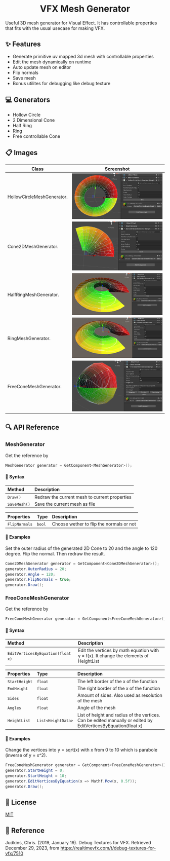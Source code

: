 <h1 align="center">VFX Mesh Generator</h1>
Useful 3D mesh generator for Visual Effect. It has controllable properties that fits with the usual usecase for making VFX.

## ✨ Features
- Generate primitive uv mapped 3d mesh with controllable properties
- Edit the mesh dynamically on runtime
- Auto update mesh on editor
- Flip normals
- Save mesh
- Bonus utilites for debugging like debug texture

## 💻 Generators
- Hollow Circle
- 2 Dimensional Cone
- Half Ring
- Ring
- Free controllable Cone

## 📋 Images

| Class                      | Screenshot               |
| -------------------------  | ------------------------ |
| HollowCircleMeshGenerator. | ![1](Images/1.png)       |
| Cone2DMeshGenerator.       | ![2](Images/2.png)       |
| HalfRingMeshGenerator.     | ![3](Images/3.png)       |
| RingMeshGenerator.         | ![4](Images/4.png)       |
| FreeConeMeshGenerator.     | ![5](Images/5.png)       |

## 🔍 API Reference

### MeshGenerator

Get the reference by
```csharp
MeshGenerator generator = GetComponent<MeshGenerator>();
```
#### 🔗 Syntax
| Method                            | Description                        |
|:--------                          | :------------------------------    |
|`Draw()`                           | Redraw the current mesh to current properties |
|`SaveMesh()`                       | Save the current mesh as file |

| Properties          | Type                | Description                        |
|:--------            | :--------           | :------------------------------    |
|`FlipNormals`        | `bool`                | Choose wether to flip the normals or not |

#### 📖 Examples

Set the outer radius of the generated 2D Cone to 20 and the angle to 120 degree. Flip the normal. Then redraw the result.
```csharp
Cone2DMeshGenerator generator = GetComponent<Cone2DMeshGenerator>();
generator.OuterRadius = 20;
generator.Angle = 120;
generator.FlipNormals = true;
generator.Draw();
```


### FreeConeMeshGenerator

Get the reference by
```csharp
FreeConeMeshGenerator generator = GetComponent<FreeConeMeshGenerator>();
```
#### 🔗 Syntax
| Method                            | Description                        |
|:--------                          | :------------------------------    |
|`EditVerticesByEquation(float x)`  | Edit the vertices by math equation with y = f(x). It change the elements of HeightList |

| Properties         | Type               | Description                        |
|:--------           | :--------          | :------------------------------    |
|`StartHeight`       | `float`            | The left border of the x of the function |
|`EndHeight`         | `float`            | The right border of the x of the function |
|`Sides`             | `float`            | Amount of sides. Also used as resolution of the mesh |
|`Angles`            | `float`            | Angle of the mesh |
|`HeightList`        | `List<HeightData>` | List of height and radius of the vertices. Can be edited manually or edited by EditVerticesByEquation(float x) |

#### 📖 Examples

Change the vertices into y = sqrt(x) with x from 0 to 10 which is parabole (inverse of y = x^2).
```csharp
FreeConeMeshGenerator generator = GetComponent<FreeConeMeshGenerator>();
generator.StartHeight = 0;
generator.StartHeight = 10;
generator.EditVerticesByEquation(x => Mathf.Pow(x, 0.5f));
generator.Draw();
```

## 📝 License
[MIT](https://choosealicense.com/licenses/mit/)

## 📑 Reference
Judkins, Chris. (2019, January 19). Debug Textures for VFX. Retrieved December 29, 2023, from https://realtimevfx.com/t/debug-textures-for-vfx/7510